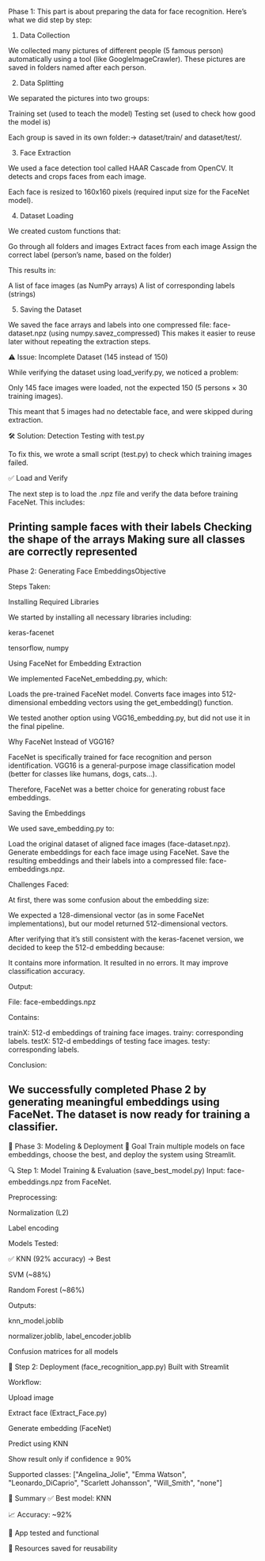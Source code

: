 Phase 1:
This part is about preparing the data for face recognition. Here’s what we did step by step:

1. Data Collection

We collected many pictures of different people (5 famous person) automatically using a tool (like GoogleImageCrawler).
These pictures are saved in folders named after each person.

2. Data Splitting

We separated the pictures into two groups:

Training set (used to teach the model)
Testing set (used to check how good the model is)

Each group is saved in its own folder:→ dataset/train/ and dataset/test/.

3. Face Extraction

We used a face detection tool called HAAR Cascade from OpenCV. It detects and crops faces from each image.

Each face is resized to 160x160 pixels (required input size for the FaceNet model).

4. Dataset Loading

We created custom functions that:

Go through all folders and images
Extract faces from each image
Assign the correct label (person’s name, based on the folder)

This results in:

A list of face images (as NumPy arrays)
A list of corresponding labels (strings)

5. Saving the Dataset

We saved the face arrays and labels into one compressed file: face-dataset.npz (using numpy.savez_compressed)
This makes it easier to reuse later without repeating the extraction steps.

⚠️ Issue: Incomplete Dataset (145 instead of 150)

While verifying the dataset using load_verify.py, we noticed a problem:

Only 145 face images were loaded, not the expected 150 (5 persons × 30 training images).

This meant that 5 images had no detectable face, and were skipped during extraction.

🛠️ Solution: Detection Testing with test.py

To fix this, we wrote a small script (test.py) to check which training images failed.

✅ Load and Verify

The next step is to load the .npz file and verify the data before training FaceNet. This includes:

Printing sample faces with their labels
Checking the shape of the arrays
Making sure all classes are correctly represented
-----------------------------------------------------------------------------------------------------------------------------------------------------------------------------------
Phase 2: 
Generating Face EmbeddingsObjective 

Steps Taken:

Installing Required Libraries

We started by installing all necessary libraries including:

keras-facenet

tensorflow, numpy

Using FaceNet for Embedding Extraction

We implemented FaceNet_embedding.py, which:

Loads the pre-trained FaceNet model.
Converts face images into 512-dimensional embedding vectors using the get_embedding() function.

We tested another option using VGG16_embedding.py, but did not use it in the final pipeline.

Why FaceNet Instead of VGG16?

FaceNet is specifically trained for face recognition and person identification.
VGG16 is a general-purpose image classification model (better for classes like humans, dogs, cats...).

Therefore, FaceNet was a better choice for generating robust face embeddings.

Saving the Embeddings

We used save_embedding.py to:

Load the original dataset of aligned face images (face-dataset.npz).
Generate embeddings for each face image using FaceNet.
Save the resulting embeddings and their labels into a compressed file: face-embeddings.npz.

 Challenges Faced:

At first, there was some confusion about the embedding size:

We expected a 128-dimensional vector (as in some FaceNet implementations), but our model returned 512-dimensional vectors.

After verifying that it’s still consistent with the keras-facenet version, we decided to keep the 512-d embedding because:

It contains more information.
It resulted in no errors.
It may improve classification accuracy.

Output:

File: face-embeddings.npz

Contains:

trainX: 512-d embeddings of training face images.
trainy: corresponding labels.
testX: 512-d embeddings of testing face images.
testy: corresponding labels.

Conclusion:

We successfully completed Phase 2 by generating meaningful embeddings using FaceNet. The dataset is now ready for training a classifier.
-------------------------------------------------------------------------------------------------------------------------------------

🧠 Phase 3: Modeling & Deployment
🎯 Goal
Train multiple models on face embeddings, choose the best, and deploy the system using Streamlit.

🔍 Step 1: Model Training & Evaluation (save_best_model.py)
Input: face-embeddings.npz from FaceNet.

Preprocessing:

Normalization (L2)

Label encoding

Models Tested:

✅ KNN (92% accuracy) → Best

SVM (~88%)

Random Forest (~86%)

Outputs:

knn_model.joblib

normalizer.joblib, label_encoder.joblib

Confusion matrices for all models

🚀 Step 2: Deployment (face_recognition_app.py)
Built with Streamlit

Workflow:

Upload image

Extract face (Extract_Face.py)

Generate embedding (FaceNet)

Predict using KNN

Show result only if confidence ≥ 90%

Supported classes:
["Angelina_Jolie", "Emma Watson", "Leonardo_DiCaprio", "Scarlett Johansson", "Will_Smith", "none"]

📌 Summary
✅ Best model: KNN

📈 Accuracy: ~92%

🧪 App tested and functional

🔐 Resources saved for reusability


